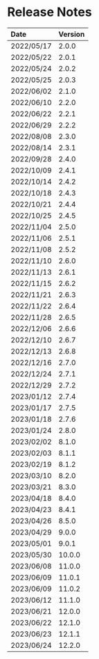 # Release Notes

| Date        | Version   |
| :----       | :---------|
| 2022/05/17  | 2.0.0     |
| 2022/05/22  | 2.0.1     |
| 2022/05/24  | 2.0.2     |
| 2022/05/25  | 2.0.3     |
| 2022/06/02  | 2.1.0     |
| 2022/06/10  | 2.2.0     |
| 2022/06/22  | 2.2.1     |
| 2022/06/29  | 2.2.2     |
| 2022/08/08  | 2.3.0     |
| 2022/08/14  | 2.3.1     |
| 2022/09/28  | 2.4.0     |
| 2022/10/09  | 2.4.1     |
| 2022/10/14  | 2.4.2     |
| 2022/10/18  | 2.4.3     |
| 2022/10/21  | 2.4.4     |
| 2022/10/25  | 2.4.5     |
| 2022/11/04  | 2.5.0     |
| 2022/11/06  | 2.5.1     |
| 2022/11/08  | 2.5.2     |
| 2022/11/10  | 2.6.0     |
| 2022/11/13  | 2.6.1     |
| 2022/11/15  | 2.6.2     |
| 2022/11/21  | 2.6.3     |
| 2022/11/22  | 2.6.4     |
| 2022/11/28  | 2.6.5     |
| 2022/12/06  | 2.6.6     |
| 2022/12/10  | 2.6.7     |
| 2022/12/13  | 2.6.8     |
| 2022/12/16  | 2.7.0     |
| 2022/12/24  | 2.7.1     |
| 2022/12/29  | 2.7.2     |
| 2023/01/12  | 2.7.4     |
| 2023/01/17  | 2.7.5     |
| 2023/01/18  | 2.7.6     |
| 2023/01/24  | 2.8.0     |
| 2023/02/02  | 8.1.0     |
| 2023/02/03  | 8.1.1     |
| 2023/02/19  | 8.1.2     |
| 2023/03/10  | 8.2.0     |
| 2023/03/21  | 8.3.0     |
| 2023/04/18  | 8.4.0     |
| 2023/04/23  | 8.4.1     |
| 2023/04/26  | 8.5.0     |
| 2023/04/29  | 9.0.0     |
| 2023/05/01  | 9.0.1     |
| 2023/05/30  | 10.0.0    |
| 2023/06/08  | 11.0.0    |
| 2023/06/09  | 11.0.1    |
| 2023/06/09  | 11.0.2    |
| 2023/06/12  | 11.1.0    |
| 2023/06/21  | 12.0.0    |
| 2023/06/22  | 12.1.0    |
| 2023/06/23  | 12.1.1    |
| 2023/06/24  | 12.2.0    |
